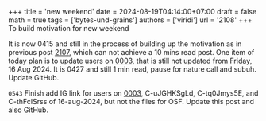 +++
title = 'new weekend'
date = 2024-08-19T04:14:00+07:00
draft = false
math = true
tags = ['bytes-und-grains']
authors = ['viridi']
url = '2108'
+++
To build motivation for new weekend<!--more-->

It is now 0415 and still in the process of building up the motivation as in previous post [2107](../2017), which can not achieve a 10 mins read post. One item of today plan is to update users on [0003](../0003), that is still not updated from Friday, 16 Aug 2024. It is 0427 and still 1 min read, pause for nature call and subuh. Update GitHub.

`0543` Finish add IG link for users on [0003](../0003), C-uJGHKSgLd, C-tq0Jmys5E, and C-thFcISrss  of 16-aug-2024, but not the files for OSF. Update this post and also GitHub.

